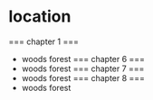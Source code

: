 # location
=== chapter 1 ===
* woods forest
=== chapter 6 ===
* woods forest
=== chapter 7 ===
* woods forest
=== chapter 8 ===
* woods forest
